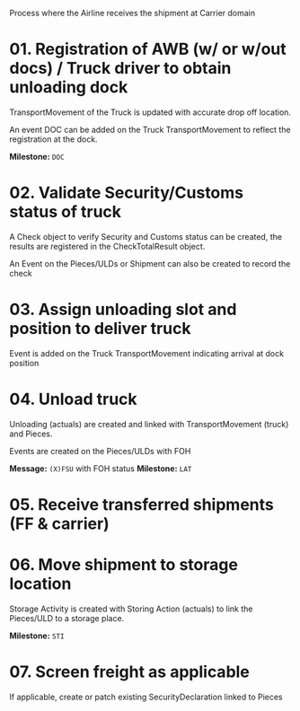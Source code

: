 Process where the Airline receives the shipment at Carrier domain

# 01. Registration of AWB (w/ or w/out docs) / Truck driver to obtain unloading dock

TransportMovement of the Truck is updated with accurate drop off location.

An event DOC can be added on the Truck TransportMovement to reflect the registration at the dock.

**Milestone:** `DOC`

# 02. Validate Security/Customs status of truck

A Check object to verify Security and Customs status can be created, the results are registered in the CheckTotalResult object.

An Event on the Pieces/ULDs or Shipment can also be created to record the check

# 03. Assign unloading slot and position to deliver truck

Event is added on the Truck TransportMovement indicating arrival at dock position

# 04. Unload truck

Unloading (actuals) are created and linked with TransportMovement (truck) and Pieces.

Events are created on the Pieces/ULDs with FOH

**Message:** `(X)FSU` with FOH status
**Milestone:** `LAT`

# 05. Receive transferred shipments (FF & carrier)

# 06. Move shipment to storage location

Storage Activity is created with Storing Action (actuals) to link the Pieces/ULD to a storage place.

**Milestone:** `STI`

# 07. Screen freight as applicable

If applicable, create or patch existing SecurityDeclaration linked to Pieces
